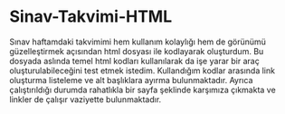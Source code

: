 # Sinav-Takvimi-HTML
Sınav haftamdaki takvimimi hem kullanım kolaylığı hem de görünümü güzelleştirmek açısından html dosyası ile kodlayarak oluşturdum.
Bu dosyada aslında temel html kodları kullanılarak da işe yarar bir araç oluşturulabileceğini test etmek istedim.
Kullandığım kodlar arasında link oluşturma listeleme ve alt başlıklara ayırma bulunmaktadır. Ayrıca çalıştırıldığı durumda rahatlıkla bir sayfa şeklinde karşımıza çıkmakta ve linkler de çalışır vaziyette bulunmaktadır. 
